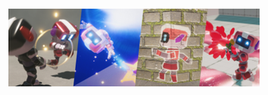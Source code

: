 <p align="center">
<img width="900px" src="https://github.com/mixandjam/.github/blob/main/twitter_banner.png">
</p>
